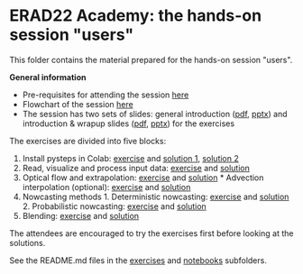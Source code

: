 # ERAD22 Academy: the hands-on session "users"

This folder contains the material prepared for the hands-on session "users".

**General information**

  * Pre-requisites for attending the session [here](https://github.com/pySTEPS/ERAD-nowcasting-course-2022/blob/hands-on-users/hands-on-session-users/prerequisites.md)
  * Flowchart of the session [here](https://github.com/pySTEPS/ERAD-nowcasting-course-2022/blob/main/hands-on-session-users/session_overview.pdf)
  * The session has two sets of slides: general introduction ([pdf](https://github.com/pySTEPS/ERAD-nowcasting-course-2022/tree/main/hands-on-session-users/slides/introduction.pdf), [pptx](https://github.com/pySTEPS/ERAD-nowcasting-course-2022/tree/main/hands-on-session-users/slides/introduction.pptx)) and introduction & wrapup slides ([pdf](https://github.com/pySTEPS/ERAD-nowcasting-course-2022/tree/main/hands-on-session-users/slides/exercises.pdf), [pptx](https://github.com/pySTEPS/ERAD-nowcasting-course-2022/tree/main/hands-on-session-users/slides/exercises.pptx)) for the exercises

The exercises are divided into five blocks:

  1. Install pysteps in Colab: [exercise](https://github.com/pySTEPS/ERAD-nowcasting-course-2022/blob/main/hands-on-session-users/exercises/exercise_01_colab_setup.md) and [solution 1](https://github.com/pySTEPS/ERAD-nowcasting-course-2022/blob/main/hands-on-session-users/notebooks/block_01_setup_conda-colab.ipynb), [solution 2](https://github.com/pySTEPS/ERAD-nowcasting-course-2022/blob/main/hands-on-session-users/notebooks/block_01_setup_pip.ipynb)
  2. Read, visualize and process input data: [exercise](https://github.com/pySTEPS/ERAD-nowcasting-course-2022/blob/main/hands-on-session-users/exercises/exercise_02_input_data.md) and [solution](https://github.com/pySTEPS/ERAD-nowcasting-course-2022/blob/main/hands-on-session-users/notebooks/block_02_input_data.ipynb)
  3. Optical flow and extrapolation: [exercise](https://github.com/pySTEPS/ERAD-nowcasting-course-2022/blob/main/hands-on-session-users/exercises/exercise_03_optical_flow_and_extrapolation.md) and [solution](https://github.com/pySTEPS/ERAD-nowcasting-course-2022/blob/main/hands-on-session-users/notebooks/block_03_optical_flow_and_extrapolation.ipynb)
    * Advection interpolation (optional): [exercise](https://github.com/pySTEPS/ERAD-nowcasting-course-2022/blob/main/hands-on-session-users/exercises/exercise_03a_advection_interpolation.md) and [solution](https://github.com/pySTEPS/ERAD-nowcasting-course-2022/blob/main/hands-on-session-users/notebooks/block_03a_advection_interpolation.ipynb)
  4. Nowcasting methods
    1. Deterministic nowcasting: [exercise](https://github.com/pySTEPS/ERAD-nowcasting-course-2022/blob/main/hands-on-session-users/exercises/exercise_04_deterministic_nowcasting.md) and [solution](https://github.com/pySTEPS/ERAD-nowcasting-course-2022/blob/main/hands-on-session-users/notebooks/block_04_deterministic_nowcasts.ipynb)
    2. Probabilistic nowcasting: [exercise](https://github.com/pySTEPS/ERAD-nowcasting-course-2022/blob/main/hands-on-session-users/exercises/exercise_04_probabilistic_nowcasting.md) and [solution](https://github.com/pySTEPS/ERAD-nowcasting-course-2022/blob/main/hands-on-session-users/notebooks/block_04_probabilistic_nowcasts.ipynb)
  5. Blending: [exercise](https://github.com/pySTEPS/ERAD-nowcasting-course-2022/blob/main/hands-on-session-users/exercises/exercise_05_blending.md) and [solution](https://github.com/pySTEPS/ERAD-nowcasting-course-2022/blob/main/hands-on-session-users/notebooks/block_05_blending.ipynb)

The attendees are encouraged to try the exercises first before looking at the solutions.

See the README.md files in the [exercises](https://github.com/pySTEPS/ERAD-nowcasting-course-2022/tree/main/hands-on-session-users/exercises) and [notebooks](https://github.com/pySTEPS/ERAD-nowcasting-course-2022/tree/main/hands-on-session-users/notebooks) subfolders.